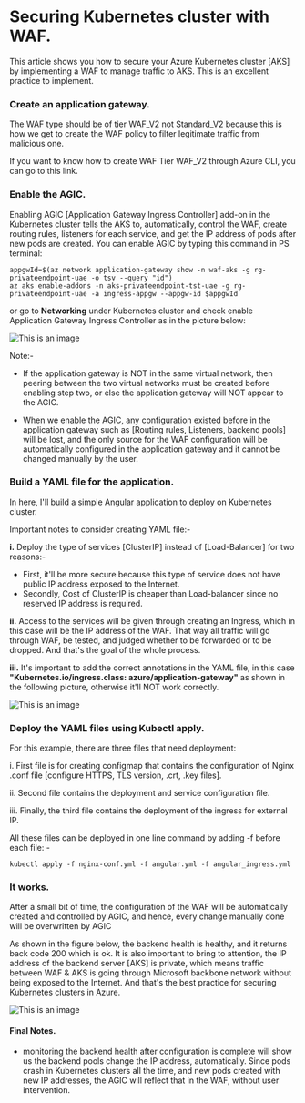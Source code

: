 # Securing Kubernetes cluster with WAF.


This article shows you how to secure your Azure Kubernetes cluster [AKS] by implementing a WAF to manage traffic to AKS. This is an excellent practice to implement.


### **Create an application gateway.**

The WAF type should be of tier WAF_V2 not Standard_V2 because this is how we get to create the WAF policy to filter legitimate traffic from malicious one.

If you want to know how to create WAF Tier WAF_V2 through Azure CLI, you can go to this link.
	



### **Enable the AGIC.**

Enabling AGIC [Application Gateway Ingress Controller] add-on in the Kubernetes cluster tells the AKS to, automatically, control the WAF, create routing rules, listeners for each service, and get the IP address of pods after new pods are created. You can enable AGIC by typing this command in PS terminal:
	
	appgwId=$(az network application-gateway show -n waf-aks -g rg-privateendpoint-uae -o tsv --query "id") 
	az aks enable-addons -n aks-privateendpoint-tst-uae -g rg-privateendpoint-uae -a ingress-appgw --appgw-id $appgwId

or go to **Networking** under Kubernetes cluster and check enable Application Gateway Ingress Controller as in the picture below:

![This is an image](https://github.com/Hazemwaddah/Azure_Security/blob/main/AKS%20with%20WAF/AGIC.png)


Note:-
- If the application gateway is NOT in the same virtual network, then peering between the two virtual networks must be created before enabling step two, or else the application gateway will NOT appear to the AGIC.


- When we enable the AGIC, any configuration existed before in the application gateway such as [Routing rules, Listeners, backend pools] will be lost, and the only source for the WAF configuration will be automatically configured in the application gateway and it cannot be changed manually by the user.



### **Build a YAML file for the application.**

In here, I'll build a simple Angular application to deploy on Kubernetes cluster.




Important notes to consider creating YAML file:-

**i.** Deploy the type of services [ClusterIP] instead of [Load-Balancer] for two reasons:-

 - First, it'll be more secure because this type of service does not have public IP address exposed to the Internet.
 - Secondly, Cost of ClusterIP is cheaper than Load-balancer since no reserved IP address is required.

**ii.** Access to the services will be given through creating an Ingress, which in this case will be the IP address of the WAF. That way all traffic will go through WAF, be tested, and judged whether to be forwarded or to be dropped. And that's the goal of the whole process.

**iii.** It's important to add the correct annotations in the YAML file, in this case **"Kubernetes.io/ingress.class: azure/application-gateway"** as shown in the following picture, otherwise it'll NOT work correctly.

![This is an image](https://github.com/Hazemwaddah/Azure_Security/blob/main/AKS%20with%20WAF/Angular_ingress.png)


### **Deploy the YAML files using Kubectl apply.**

For this example, there are three files that need deployment:

i. First file is for creating configmap that contains the configuration of Nginx .conf file [configure HTTPS, TLS version, .crt, .key files].

ii. Second file contains the deployment and service configuration file.

iii. Finally, the third file contains the deployment of the ingress for external IP.

All these files can be deployed in one line command by adding -f before each file: -

	kubectl apply -f nginx-conf.yml -f angular.yml -f angular_ingress.yml
	

### **It works.** 

After a small bit of time, the configuration of the WAF will be automatically created and controlled by AGIC, and hence, every change manually done will be overwritten by AGIC
	
As shown in the figure below, the backend health is healthy, and it returns back code 200 which is ok. It is also important to bring to attention, the IP address of the backend server [AKS] is private, which means traffic between WAF & AKS is going through Microsoft backbone network without being exposed to the Internet. And that's the best practice for securing Kubernetes clusters in Azure.

![This is an image](https://github.com/Hazemwaddah/Azure_Security/blob/main/AKS%20with%20WAF/WAF_backend_health.png)



#### **Final Notes.**
- monitoring the backend health after configuration is complete will show us the backend pools change the IP address, automatically. Since pods crash in Kubernetes clusters all the time, and new pods created with new IP addresses, the AGIC will reflect that in the WAF, without user intervention.
